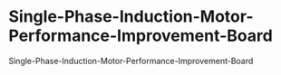 # Single-Phase-Induction-Motor-Performance-Improvement-Board
Single-Phase-Induction-Motor-Performance-Improvement-Board
